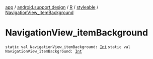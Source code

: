 [app](../../../index.md) / [android.support.design](../../index.md) / [R](../index.md) / [styleable](index.md) / [NavigationView_itemBackground](./-navigation-view_item-background.md)

# NavigationView_itemBackground

`static val NavigationView_itemBackground: `[`Int`](https://kotlinlang.org/api/latest/jvm/stdlib/kotlin/-int/index.html)
`static val NavigationView_itemBackground: `[`Int`](https://kotlinlang.org/api/latest/jvm/stdlib/kotlin/-int/index.html)